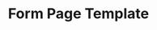 ---
layout: template
categories: [templates, form-page]
type: [sub-nav-item]
title: Form Page Template
permalink: /templates/form-page/
prototype: 
  - name: Contact Us
    link: "/prototype/contact-form/"
overview: The Form template is used to collect information from the user.
description: The Form template is used to collect information from the user.

specs:
    - name: Title
      type: h1
      authored: yes
      content: 80 characters max
      searchable: yes
    - name: Subtitle
      type: h4
      authored: yes
      content: 80 char max
      searchable: yes
    - name: Form
      type: form
      authored: yes
      content: multi-valued see table below
      searchable:   
    - name: Validation
      type: validation
      authored:
    - name: Submit
      type: button
      authored:
      content:
      searchable: yes
---